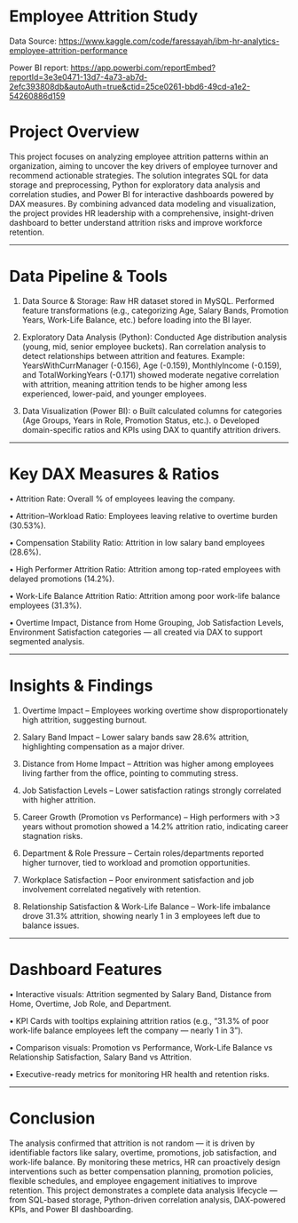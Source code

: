 # Employee Attrition Study

Data Source: https://www.kaggle.com/code/faressayah/ibm-hr-analytics-employee-attrition-performance

Power BI report: https://app.powerbi.com/reportEmbed?reportId=3e3e0471-13d7-4a73-ab7d-2efc393808db&autoAuth=true&ctid=25ce0261-bbd6-49cd-a1e2-54260886d159

# Project Overview

This project focuses on analyzing employee attrition patterns within an organization, aiming to uncover the key drivers of employee turnover and recommend actionable strategies. The solution integrates SQL for data storage and preprocessing, Python for exploratory data analysis and correlation studies, and Power BI for interactive dashboards powered by DAX measures.
By combining advanced data modeling and visualization, the project provides HR leadership with a comprehensive, insight-driven dashboard to better understand attrition risks and improve workforce retention.
________________________________________

# Data Pipeline & Tools

1.	Data Source & Storage:
   Raw HR dataset stored in MySQL.
   Performed feature transformations (e.g., categorizing Age, Salary Bands, Promotion Years, Work-Life Balance, etc.) before loading into the BI layer.

2.	Exploratory Data Analysis (Python):
   Conducted Age distribution analysis (young, mid, senior employee buckets).
   Ran correlation analysis to detect relationships between attrition and features.
   Example: YearsWithCurrManager (-0.156), Age (-0.159), MonthlyIncome (-0.159), and TotalWorkingYears (-0.171) showed moderate negative correlation with attrition, meaning attrition tends to be higher among less experienced, lower-paid, and younger employees.

3.	Data Visualization (Power BI):
   o	Built calculated columns for categories (Age Groups, Years in Role, Promotion Status, etc.).
   o	Developed domain-specific ratios and KPIs using DAX to quantify attrition drivers.
________________________________________
# Key DAX Measures & Ratios

   •	Attrition Rate: Overall % of employees leaving the company.

   •	Attrition–Workload Ratio: Employees leaving relative to overtime burden (30.53%).

   •	Compensation Stability Ratio: Attrition in low salary band employees (28.6%).

   •	High Performer Attrition Ratio: Attrition among top-rated employees with delayed promotions (14.2%).

   •	Work-Life Balance Attrition Ratio: Attrition among poor work-life balance employees (31.3%).

   •	Overtime Impact, Distance from Home Grouping, Job Satisfaction Levels, Environment Satisfaction categories — all created via DAX to support segmented analysis.

________________________________________
# Insights & Findings

   1.	Overtime Impact – Employees working overtime show disproportionately high attrition, suggesting burnout.
   
   2.	Salary Band Impact – Lower salary bands saw 28.6% attrition, highlighting compensation as a major driver.
   
   3.	Distance from Home Impact – Attrition was higher among employees living farther from the office, pointing to commuting stress.
   
   4.	Job Satisfaction Levels – Lower satisfaction ratings strongly correlated with higher attrition.
   
   5.	Career Growth (Promotion vs Performance) – High performers with >3 years without promotion showed a 14.2% attrition ratio, indicating career stagnation risks.
    
   6.	Department & Role Pressure – Certain roles/departments reported higher turnover, tied to workload and promotion opportunities.
    
   7.	Workplace Satisfaction – Poor environment satisfaction and job involvement correlated negatively with retention.
    
   8.	Relationship Satisfaction & Work-Life Balance – Work-life imbalance drove 31.3% attrition, showing nearly 1 in 3 employees left due to balance issues.
________________________________________
# Dashboard Features

   •	Interactive visuals: Attrition segmented by Salary Band, Distance from Home, Overtime, Job Role, and Department.

   •	KPI Cards with tooltips explaining attrition ratios (e.g., “31.3% of poor work-life balance employees left the company — nearly 1 in 3”).

   •	Comparison visuals: Promotion vs Performance, Work-Life Balance vs Relationship Satisfaction, Salary Band vs Attrition.

   •	Executive-ready metrics for monitoring HR health and retention risks.
________________________________________
# Conclusion

The analysis confirmed that attrition is not random — it is driven by identifiable factors like salary, overtime, promotions, job satisfaction, and work-life balance. By monitoring these metrics, HR can proactively design interventions such as better compensation planning, promotion policies, flexible schedules, and employee engagement initiatives to improve retention.
This project demonstrates a complete data analysis lifecycle — from SQL-based storage, Python-driven correlation analysis, DAX-powered KPIs, and Power BI dashboarding.
